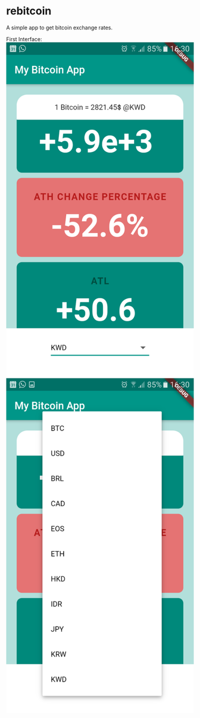 # rebitcoin

A simple app to get bitcoin exchange rates.

First Interface:
![Basic Interface](defaultScreen.png)
![Selecting a currency](chooseCoin.png)
